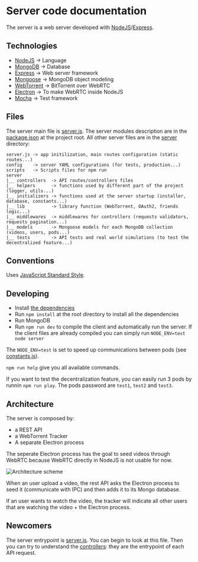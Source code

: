 # Server code documentation

The server is a web server developed with [NodeJS](https://nodejs.org)/[Express](http://expressjs.com).


## Technologies

  * [NodeJS](https://nodejs.org) -> Language
  * [MongoDB](https://www.mongodb.com/) -> Database
  * [Express](http://expressjs.com) -> Web server framework
  * [Mongoose](http://mongoosejs.com/) -> MongoDB object modeling
  * [WebTorrent](https://webtorrent.io/) -> BitTorrent over WebRTC
  * [Electron](http://electron.atom.io/) -> To make WebRTC inside NodeJS
  * [Mocha](https://mochajs.org/) -> Test framework


## Files

The server main file is [server.js](https://github.com/Chocobozzz/PeerTube/blob/master/server.js).
The server modules description are in the [package.json](https://github.com/Chocobozzz/PeerTube/blob/master/package.json) at the project root.
All other server files are in the [server](https://github.com/Chocobozzz/PeerTube/tree/master/server) directory:

    server.js -> app initilization, main routes configuration (static routes...)
    config    -> server YAML configurations (for tests, production...)
    scripts   -> Scripts files for npm run
    server
    |__ controllers  -> API routes/controllers files
    |__ helpers      -> functions used by different part of the project (logger, utils...)
    |__ initializers -> functions used at the server startup (installer, database, constants...)
    |__ lib          -> library function (WebTorrent, OAuth2, friends logic...)
    |__ middlewares  -> middlewares for controllers (requests validators, requests pagination...)
    |__ models       -> Mongoose models for each MongoDB collection (videos, users, pods...)
    |__ tests        -> API tests and real world simulations (to test the decentralized feature...)


## Conventions

Uses [JavaScript Standard Style](http://standardjs.com/).


## Developing

  * Install [the dependencies](https://github.com/Chocobozzz/PeerTube#dependencies)
  * Run `npm install` at the root directory to install all the dependencies
  * Run MongoDB
  * Run `npm run dev` to compile the client and automatically run the server. If the client files are already compiled you can simply run `NODE_ENV=test node server`

The `NODE_ENV=test` is set to speed up communications between pods (see [constants.js](https://github.com/Chocobozzz/PeerTube/blob/master/server/initializers/constants.js#L71)).

`npm run help` give you all available commands.

If you want to test the decentralization feature, you can easily run 3 pods by runnin `npm run play`. The pods password are `test1`, `test2` and `test3`.


## Architecture

The server is composed by:

  * a REST API
  * a WebTorrent Tracker
  * A separate Electron process

The seperate Electron process has the goal to seed videos through WebRTC because WebRTC directly in NodeJS is not usable for now.

![Architecture scheme](https://github.com/Chocobozzz/PeerTube/blob/master/support/doc/server/upload-video.png)

When an user upload a video, the rest API asks the Electron process to seed it (communicate with IPC) and then adds it to its Mongo database.

If an user wants to watch the video, the tracker will indicate all other users that are watching the video + the Electron process.

## Newcomers

The server entrypoint is [server.js](https://github.com/Chocobozzz/PeerTube/blob/master/server.js). You can begin to look at this file.
Then you can try to understand the [controllers](https://github.com/Chocobozzz/PeerTube/tree/master/server/controllers): they are the entrypoint of each API request.
